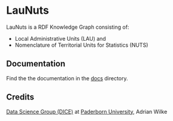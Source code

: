 # LauNuts

LauNuts is a RDF Knowledge Graph consisting of:

- Local Administrative Units (LAU) and
- Nomenclature of Territorial Units for Statistics (NUTS)

## Documentation

Find the the documentation in the [docs](docs/) directory.

## Credits

[Data Science Group (DICE)](https://dice-research.org/) at [Paderborn University](https://www.uni-paderborn.de/), Adrian Wilke